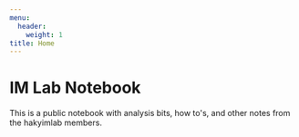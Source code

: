 ```yaml
---
menu:
  header:
    weight: 1
title: Home
---
```


# IM Lab Notebook

This is a public notebook with analysis bits, how to's, and other notes from the hakyimlab members.
